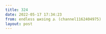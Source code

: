 ```yaml
---
title: 324
date: 2022-05-17 17:34:23
from: endless шизing ⍼ (channel1162404975)
layout: post
---
```



